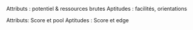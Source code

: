 Attributs : potentiel & ressources brutes
Aptitudes : facilités, orientations 

Attributs: Score et pool
Aptitudes : Score et edge

